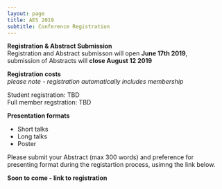 ```yaml
---
layout: page
title: AES 2019
subtitle: Conference Registration
---
```


**Registration & Abstract Submission**  
Registration and Abstract submisson will open **June 17th 2019**,  
submission of Abstracts will **close August 12 2019**

**Registration costs**  
*please note - registration automatically includes membership*

Student registration: TBD  
Full member regstration: TBD


**Presentation formats**
  
  - Short talks 
  - Long talks
  - Poster

  
Please submit your Abstract (max 300 words) and preference for presenting format during the registartion process, usimng the link below.
   
   
**Soon to come - link to registration**
